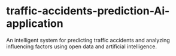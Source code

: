# traffic-accidents-prediction-Ai-application
 An intelligent system for predicting traffic accidents and analyzing influencing factors using 
open data and artificial intelligence. 
